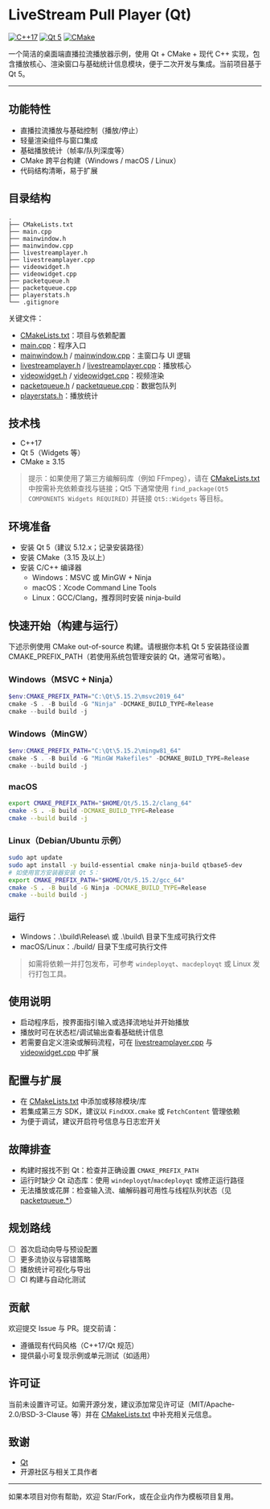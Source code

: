 # LiveStream Pull Player (Qt)

[![C++17](https://img.shields.io/badge/C%2B%2B-17-00599C?logo=c%2B%2B)](main.cpp) [![Qt 5](https://img.shields.io/badge/Qt-5-41CD52?logo=qt)](CMakeLists.txt) [![CMake](https://img.shields.io/badge/CMake-%E2%89%A53.20-064F8C?logo=cmake)](CMakeLists.txt)

一个简洁的桌面端直播拉流播放器示例，使用 Qt + CMake + 现代 C++ 实现，包含播放核心、渲染窗口与基础统计信息模块，便于二次开发与集成。当前项目基于 Qt 5。

---

## 功能特性

- 直播拉流播放与基础控制（播放/停止）
- 轻量渲染组件与窗口集成
- 基础播放统计（帧率/队列深度等）
- CMake 跨平台构建（Windows / macOS / Linux）
- 代码结构清晰，易于扩展

## 目录结构

```text
.
├── CMakeLists.txt
├── main.cpp
├── mainwindow.h
├── mainwindow.cpp
├── livestreamplayer.h
├── livestreamplayer.cpp
├── videowidget.h
├── videowidget.cpp
├── packetqueue.h
├── packetqueue.cpp
├── playerstats.h
└── .gitignore
```

关键文件：

- [CMakeLists.txt](CMakeLists.txt)：项目与依赖配置
- [main.cpp](main.cpp)：程序入口
- [mainwindow.h](mainwindow.h) / [mainwindow.cpp](mainwindow.cpp)：主窗口与 UI 逻辑
- [livestreamplayer.h](livestreamplayer.h) / [livestreamplayer.cpp](livestreamplayer.cpp)：播放核心
- [videowidget.h](videowidget.h) / [videowidget.cpp](videowidget.cpp)：视频渲染
- [packetqueue.h](packetqueue.h) / [packetqueue.cpp](packetqueue.cpp)：数据包队列
- [playerstats.h](playerstats.h)：播放统计

## 技术栈

- C++17
- Qt 5（Widgets 等）
- CMake ≥ 3.15

> 提示：如果使用了第三方编解码库（例如 FFmpeg），请在 [CMakeLists.txt](CMakeLists.txt) 中按需补充依赖查找与链接；Qt5 下通常使用 `find_package(Qt5 COMPONENTS Widgets REQUIRED)` 并链接 `Qt5::Widgets` 等目标。

## 环境准备

- 安装 Qt 5（建议 5.12.x；记录安装路径）
- 安装 CMake（3.15 及以上）
- 安装 C/C++ 编译器
  - Windows：MSVC 或 MinGW + Ninja
  - macOS：Xcode Command Line Tools
  - Linux：GCC/Clang，推荐同时安装 ninja-build

## 快速开始（构建与运行）

下述示例使用 CMake out-of-source 构建。请根据你本机 Qt 5 安装路径设置 CMAKE_PREFIX_PATH（若使用系统包管理安装的 Qt，通常可省略）。

### Windows（MSVC + Ninja）

```powershell
$env:CMAKE_PREFIX_PATH="C:\Qt\5.15.2\msvc2019_64"
cmake -S . -B build -G "Ninja" -DCMAKE_BUILD_TYPE=Release
cmake --build build -j
```

### Windows（MinGW）

```powershell
$env:CMAKE_PREFIX_PATH="C:\Qt\5.15.2\mingw81_64"
cmake -S . -B build -G "MinGW Makefiles" -DCMAKE_BUILD_TYPE=Release
cmake --build build -j
```

### macOS

```bash
export CMAKE_PREFIX_PATH="$HOME/Qt/5.15.2/clang_64"
cmake -S . -B build -DCMAKE_BUILD_TYPE=Release
cmake --build build -j
```

### Linux（Debian/Ubuntu 示例）

```bash
sudo apt update
sudo apt install -y build-essential cmake ninja-build qtbase5-dev
# 如使用官方安装器安装 Qt 5：
export CMAKE_PREFIX_PATH="$HOME/Qt/5.15.2/gcc_64"
cmake -S . -B build -G Ninja -DCMAKE_BUILD_TYPE=Release
cmake --build build -j
```

### 运行

- Windows：.\build\Release\ 或 .\build\ 目录下生成可执行文件
- macOS/Linux：./build/ 目录下生成可执行文件

> 如需将依赖一并打包发布，可参考 `windeployqt`、`macdeployqt` 或 Linux 发行打包工具。

## 使用说明

- 启动程序后，按界面指引输入或选择流地址并开始播放
- 播放时可在状态栏/调试输出查看基础统计信息
- 若需要自定义渲染或解码流程，可在 [livestreamplayer.cpp](livestreamplayer.cpp) 与 [videowidget.cpp](videowidget.cpp) 中扩展

## 配置与扩展

- 在 [CMakeLists.txt](CMakeLists.txt) 中添加或移除模块/库
- 若集成第三方 SDK，建议以 `FindXXX.cmake` 或 `FetchContent` 管理依赖
- 为便于调试，建议开启符号信息与日志宏开关

## 故障排查

- 构建时报找不到 Qt：检查并正确设置 `CMAKE_PREFIX_PATH`
- 运行时缺少 Qt 动态库：使用 `windeployqt`/`macdeployqt` 或修正运行路径
- 无法播放或花屏：检查输入流、编解码器可用性与线程队列状态（见 [packetqueue.*](packetqueue.cpp)）

## 规划路线

- [ ] 首次启动向导与预设配置
- [ ] 更多流协议与容错策略
- [ ] 播放统计可视化与导出
- [ ] CI 构建与自动化测试

## 贡献

欢迎提交 Issue 与 PR。提交前请：

- 遵循现有代码风格（C++17/Qt 规范）
- 提供最小可复现示例或单元测试（如适用）

## 许可证

当前未设置许可证。如需开源分发，建议添加常见许可证（MIT/Apache-2.0/BSD-3-Clause 等）并在 [CMakeLists.txt](CMakeLists.txt) 中补充相关元信息。

## 致谢

- [Qt](https://www.qt.io/)
- 开源社区与相关工具作者

---

如果本项目对你有帮助，欢迎 Star/Fork，或在企业内作为模板项目复用。
